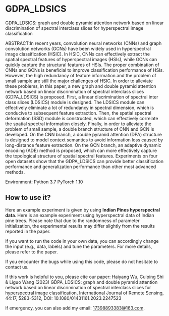 # GDPA_LDSICS

GDPA_LDSICS: graph and double pyramid attention network based on linear discrimination of spectral interclass slices for hyperspectral image classification

ABSTRACT:In recent years, convolution neural networks (CNNs) and graph convolution networks (GCNs) have been widely used in hyperspectral image classification (HSIC). In HSIC, CNNs can effectively extract the spatial spectral features of hyperspectral images (HSIs), while GCNs can quickly capture the structural features of HSIs. The proper combination of CNNs and GCNs is beneficial to improve classification performance of HSIs. However, the high redundancy of feature information and the problem of small sample are still the major challenges of HSIC. In order to alleviate these problems, in this paper, a new graph and double pyramid attention network based on linear discrimination of spectral interclass slices (GDPA_LDSICS) is proposed. First, a linear discrimination of spectral inter class slices (LDSICS) module is designed. The LDSICS module can effectively eliminate a lot of redundancy in spectral dimension, which is conducive to subsequent feature extraction. Then, the spatial spectral deformation (SSD) module is constructed, which can effectively correlate the spatial spectral information closely. Finally, in order to alleviate the problem of small sample, a double branch structure of CNN and GCN is developed. On the CNN branch, a double pyramid attention (DPA) structure is designed to model context semantics to avoid information loss caused by long-distance feature extraction. On the GCN branch, an adaptive dynamic encoding (ADE) method is proposed, which can more effectively capture the topological structure of spatial spectral features. Experiments on four open datasets show that the GDPA_LDSICS can provide better classification performance and generalization performance than other most advanced methods.

Environment: 
Python 3.7
PyTorch 1.10

How to use it?
---------------------
Here an example experiment is given by using **Indian Pines hyperspectral data**. Here is an example experiment using hyperspectral data of Indian pine trees. Please note that due to the randomness of parameter initialization, the experimental results may differ slightly from the results reported in the paper.

If you want to run the code in your own data, you can accordingly change the input (e.g., data, labels) and tune the parameters. For more details, please refer to the paper.

If you encounter the bugs while using this code, please do not hesitate to contact us.

If this work is helpful to you, please cite our paper: 
Haiyang Wu, Cuiping Shi & Liguo Wang (2023) GDPA_LDSICS: graph and double pyramid attention network based on linear discrimination of spectral interclass slices for hyperspectral image classification, International Journal of Remote Sensing, 44:17, 5283-5312, DOI: 10.1080/01431161.2023.2247523

If emergency, you can also add my email: 17398893383@163.com.

